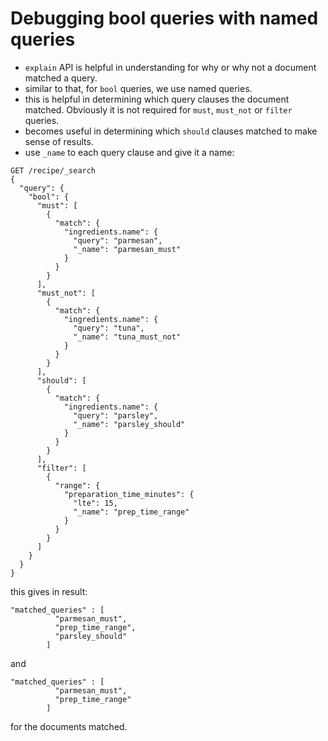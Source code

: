 # Debugging bool queries with named queries

- `explain` API is helpful in understanding for why or why not a document matched a query.
- similar to that, for `bool` queries, we use named queries.
- this is helpful in determining which query clauses the document matched. Obviously it is not required for `must`, `must_not` or `filter` queries.
- becomes useful in determining which `should` clauses matched to make sense of results.
- use `_name` to each query clause and give it a name:
```
GET /recipe/_search
{
  "query": {
    "bool": {
      "must": [
        {
          "match": {
            "ingredients.name": {
              "query": "parmesan",
              "_name": "parmesan_must"
            }
          }
        }
      ],
      "must_not": [
        {
          "match": {
            "ingredients.name": {
              "query": "tuna",
              "_name": "tuna_must_not"
            }
          }
        }
      ],
      "should": [
        {
          "match": {
            "ingredients.name": {
              "query": "parsley",
              "_name": "parsley_should"
            }
          }
        }
      ], 
      "filter": [
        {
          "range": {
            "preparation_time_minutes": {
              "lte": 15,
              "_name": "prep_time_range"
            }
          }  
        }
      ]
    }
  }
}
```

this gives in result:
```
"matched_queries" : [
          "parmesan_must",
          "prep_time_range",
          "parsley_should"
        ]
```
and
```
"matched_queries" : [
          "parmesan_must",
          "prep_time_range"
        ]
```
for the documents matched.